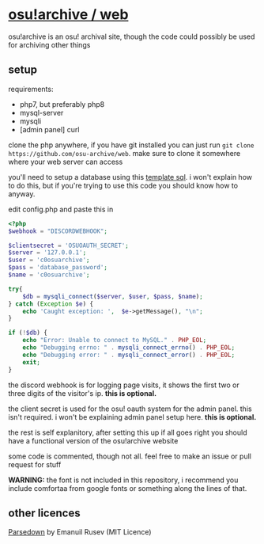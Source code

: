 # [osu!archive / web](https://archive.osu.hubza.co.uk/)

osu!archive is an osu! archival site, though the code could possibly be used for archiving other things


## setup

requirements:
- php7, but preferably php8
- mysql-server
- mysqli
- [admin panel] curl

clone the php anywhere, if you have git installed you can just run `git clone https://github.com/osu-archive/web`. make sure to clone it somewhere where your web server can access

you'll need to setup a database using this [template sql](https://archive.osu.hubza.co.uk/upload/c0osuarchive_template.sql). i won't explain how to do this, but if you're trying to use this code you should know how to anyway.

edit config.php and paste this in
```php
<?php
$webhook = "DISCORDWEBHOOK";

$clientsecret = 'OSUOAUTH_SECRET';
$server = '127.0.0.1';
$user = 'c0osuarchive';
$pass = 'database_password';
$name = 'c0osuarchive';

try{
    $db = mysqli_connect($server, $user, $pass, $name);
} catch (Exception $e) {
    echo 'Caught exception: ',  $e->getMessage(), "\n";
}

if (!$db) {
    echo "Error: Unable to connect to MySQL." . PHP_EOL;
    echo "Debugging errno: " . mysqli_connect_errno() . PHP_EOL;
    echo "Debugging error: " . mysqli_connect_error() . PHP_EOL;
    exit;
}
```
the discord webhook is for logging page visits, it shows the first two or three digits of the visitor's ip. **this is optional.**

the client secret is used for the osu! oauth system for the admin panel. this isn't required. i won't be explaining admin panel setup here. **this is optional.**

the rest is self explanitory, after setting this up if all goes right you should have a functional version of the osu!archive website

some code is commented, though not all. feel free to make an issue or pull request for stuff

**WARNING:** the font is not included in this repository, i recommend you include comfortaa from google fonts or something along the lines of that.

## other licences

[Parsedown](https://github.com/erusev/parsedown/blob/master/LICENSE.txt) by Emanuil Rusev (MIT Licence)

